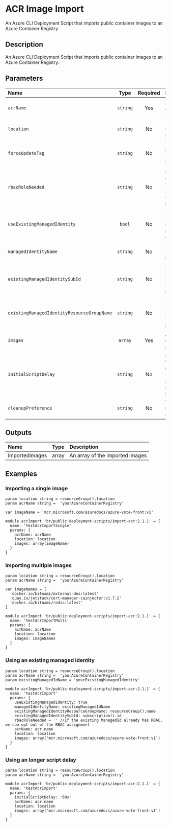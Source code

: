 # ACR Image Import

An Azure CLI Deployment Script that imports public container images to an Azure Container Registry

## Description

An Azure CLI Deployment Script that imports public container images to an Azure Container Registry.

## Parameters

| Name                                       | Type     | Required | Description                                                                                                   |
| :----------------------------------------- | :------: | :------: | :------------------------------------------------------------------------------------------------------------ |
| `acrName`                                  | `string` | Yes      | The name of the Azure Container Registry                                                                      |
| `location`                                 | `string` | No       | The location to deploy the resources to                                                                       |
| `forceUpdateTag`                           | `string` | No       | How the deployment script should be forced to execute                                                         |
| `rbacRoleNeeded`                           | `string` | No       | Azure RoleId that are required for the DeploymentScript resource to import images                             |
| `useExistingManagedIdentity`               | `bool`   | No       | Does the Managed Identity already exists, or should be created                                                |
| `managedIdentityName`                      | `string` | No       | Name of the Managed Identity resource                                                                         |
| `existingManagedIdentitySubId`             | `string` | No       | For an existing Managed Identity, the Subscription Id it is located in                                        |
| `existingManagedIdentityResourceGroupName` | `string` | No       | For an existing Managed Identity, the Resource Group it is located in                                         |
| `images`                                   | `array`  | Yes      | An array of fully qualified images names to import                                                            |
| `initialScriptDelay`                       | `string` | No       | A delay before the script import operation starts. Primarily to allow Azure AAD Role Assignments to propagate |
| `cleanupPreference`                        | `string` | No       | When the script resource is cleaned up                                                                        |

## Outputs

| Name           | Type  | Description                     |
| :------------- | :---: | :------------------------------ |
| importedImages | array | An array of the imported images |

## Examples

### Importing a single image

```bicep
param location string = resourceGroup().location
param acrName string =  'yourAzureContainerRegistry'

var imageName = 'mcr.microsoft.com/azuredocs/azure-vote-front:v1'

module acrImport 'br/public:deployment-scripts/import-acr:2.1.1' = {
  name: 'testAcrImportSingle'
  params: {
    acrName: acrName
    location: location
    images: array(imageName)
  }
}
```

### Importing multiple images

```bicep
param location string = resourceGroup().location
param acrName string =  'yourAzureContainerRegistry'

var imageNames = [
  'docker.io/bitnami/external-dns:latest'
  'quay.io/jetstack/cert-manager-cainjector:v1.7.2'
  'docker.io/bitnami/redis:latest'
]

module acrImport 'br/public:deployment-scripts/import-acr:2.1.1' = {
  name: 'testAcrImportMulti'
  params: {
    acrName: acrName
    location: location
    images: imageNames
  }
}
```

### Using an existing managed identity

```bicep
param location string = resourceGroup().location
param acrName string =  'yourAzureContainerRegistry'
param existingManagedIdName = 'yourExistingManagedIdentity'

module acrImport 'br/public:deployment-scripts/import-acr:2.1.1' = {
  name: 'testAcrImport'
  params: {
    useExistingManagedIdentity: true
    managedIdentityName: existingManagedIdName
    existingManagedIdentityResourceGroupName: resourceGroup().name
    existingManagedIdentitySubId: subscription().id
    rbacRoleNeeded = '' //If the existing ManagedId already has RBAC, we can opt out of the RBAC assignment
    acrName: acr.name
    location: location
    images: array('mcr.microsoft.com/azuredocs/azure-vote-front:v1')
  }
}
```

### Using an longer script delay

```bicep
param location string = resourceGroup().location
param acrName string =  'yourAzureContainerRegistry'

module acrImport 'br/public:deployment-scripts/import-acr:2.1.1' = {
  name: 'testAcrImport'
  params: {
    initialScriptDelay: '60s'
    acrName: acr.name
    location: location
    images: array('mcr.microsoft.com/azuredocs/azure-vote-front:v1')
  }
}
```